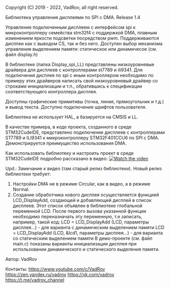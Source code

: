  Copyright (C) 2019 - 2022, VadRov, all right reserved.
 
 Библиотека управления дисплеями по SPI с DMA. Release 1.4
 
 Управление подключенным дисплеем с интерфейсом spi к микроконтроллеру семейства stm32f4 с поддержкой DMA, плавным изменением яркости подсветки
 посредством pwm. Поддерживаются дисплеи как с выводом CS, так и без него. Доступен выбор механизма управления выделением памяти: статическое или динамичесое (см. файл display.h)
 
 В библиотеке (папка Display_spi_LL) представлены низкоуровневые драйвера для дисплеев с контроллерами
 st7789 и ili9341. Для подключения дисплея по spi c иным контроллером необходимо по примеру этих драйверов написать
 свой низкоуровневый драйвер со строками инициализации и т.п., обратившись к спецификации соответствующего
 контроллера дисплея.
 
 Доступны графические примитивы (точка, линия, прямоугольник и т.д.) и вывод текста. Доступно подключение шрифтов пользователя.
 
 Библиотека не использует HAL, а базируется на CMSIS и LL. 
 
 В качестве примера, в коде проекта, созданного в среде STM32CudeIDE, представлено подключение дисплеев с контроллерами 
 ST7789 и ILI9341 к микроконтроллеру STM32F401CCU6 по SPI с DMA. Демонстрируется преимущество использования DMA.
 
 Как использовать библиотеку и настроить проект в среде STM32CudeIDE подробно рассказано в видео:
 [![Watch the video](https://img.youtube.com/vi/8tIJ16riJqo/maxresdefault.jpg)](https://youtu.be/8tIJ16riJqo)

 Upd.: Замечание к видео (там старый релиз библиотеки). 
 Новый релиз библиотеки требует:
 1. Настройки DMA не в режиме Circular, как в видео, а в режиме Normal.
 2. Создание обработчика нового дисплея осуществляется функцией LCD_DisplayAdd, создающей и добавляющей дисплей в список дисплеев. 
 Этот список объявлен в библиотеке глобальной переменной LCD. После первого вызова указанной функции необходимо переназначать эту переменную, т.е
 записать, например, такой код:
 LCD = LCD_DisplayAdd (LCD, параметры дисплея...) - для варианта с динамическим выделением памяти
 LCD = LCD_DisplayAdd (LCD, &lcd1, параметры дисплея...) - для варианта со статическим выделением памяти
 В демо-проекте (см. файл main.c) показаны варианты инициализации дисплея при использовании динамического и статического выделения памяти.
  
 Автор: VadRov
 
 Контакты:
 https://www.youtube.com/c/VadRov
 https://zen.yandex.ru/vadrov
 https://vk.com/vadrov
 https://t.me/vadrov_channel
